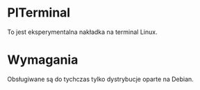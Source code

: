 # PlTerminal
To jest eksperymentalna nakładka na terminal Linux.
# Wymagania
Obsługiwane są do tychczas tylko dystrybucje oparte na Debian.

